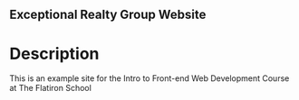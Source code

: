 Exceptional Realty Group Website
---

# Description

This is an example site for the Intro to Front-end Web Development Course at The Flatiron School

